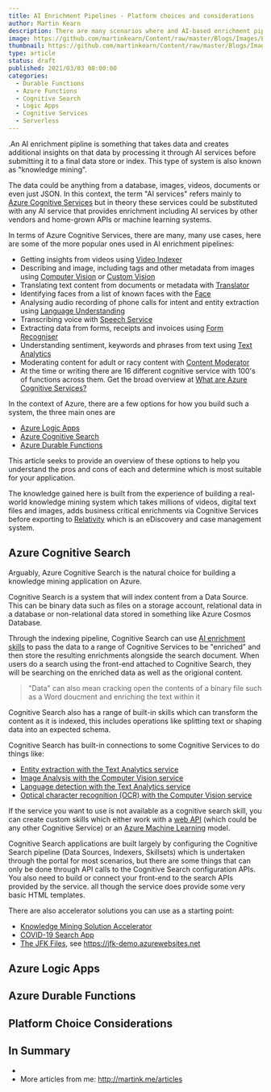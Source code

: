 ```yaml
---
title: AI Enrichment Pipelines - Platform choices and considerations
author: Martin Kearn
description: There are many scenarios where and AI-based enrichment pipline is applicable; anywhere when you need to enrich data with insight from AI services. Azure offers three main ways to do this, Logic Apps, Cognitive Search and Durable Functions. This articles compares and contrasts these platforms to help you decide which one suits your requirements
image: https://github.com/martinkearn/Content/raw/master/Blogs/Images/EnrichmentPipline.png
thumbnail: https://github.com/martinkearn/Content/raw/master/Blogs/Images/EnrichmentPipline_thumb.png
type: article
status: draft
published: 2021/03/03 08:00:00
categories: 
  - Durable Functions
  - Azure Functions
  - Cognitive Search
  - Logic Apps
  - Cognitive Services
  - Serverless
---
```


.An AI enrichment pipline is something that takes data and creates additional insights on that data by processing it through AI services before submitting it to a final data store or index. This type of system is also known as "knowledge mining".

The data could be anything from a database, images, videos, documents or even just JSON. In this context, the term "AI services" refers mainly to [Azure Cognitive Services](https://docs.microsoft.com/en-us/azure/cognitive-services/) but in theory these services could be substituted with any AI service that provides enrichment including AI services by other vendors and home-grown APIs or machine learning systems. 

In terms of Azure Cognitive Services, there are many, many use cases, here are some of the more popular ones used in AI enrichment pipelines:

- Getting insights from videos using [Video Indexer](https://docs.microsoft.com/en-us/azure/media-services/video-indexer/)
- Describing and image, including tags and other metadata from images using [Computer Vision](https://docs.microsoft.com/en-us/azure/cognitive-services/computer-vision/) or [Custom Vision](https://docs.microsoft.com/en-us/azure/cognitive-services/custom-vision-service/)
- Translating text content from documents or metadata with [Translator](https://docs.microsoft.com/en-us/azure/cognitive-services/translator/)
- Identifying faces from a list of known faces with the [Face](https://docs.microsoft.com/en-us/azure/cognitive-services/face/) 
- Analysing audio recording of phone calls for intent and entity extraction using [Language Understanding](https://docs.microsoft.com/en-us/azure/cognitive-services/luis/)
- Transcribing voice with [Speech Service](https://docs.microsoft.com/en-us/azure/cognitive-services/speech-service/)
- Extracting data from forms, receipts and invoices using [Form Recogniser](https://docs.microsoft.com/en-us/azure/cognitive-services/form-recognizer/)
- Understanding sentiment, keywords and phrases from text using [Text Analytics](https://docs.microsoft.com/en-us/azure/cognitive-services/text-analytics/)
- Moderating content for adult or racy content with [Content Moderator](https://docs.microsoft.com/en-us/azure/cognitive-services/content-moderator/)
- At the time or writing there are 16 different cognitive service with 100's of functions across them. Get the broad overview at [What are Azure Cognitive Services?](https://docs.microsoft.com/en-us/azure/cognitive-services/what-are-cognitive-services)

In the context of Azure, there are a few options for how you build such a system, the three main ones are

- [Azure Logic Apps](https://docs.microsoft.com/en-us/azure/logic-apps/logic-apps-overview)
- [Azure Cognitive Search](https://docs.microsoft.com/en-gb/azure/search/search-what-is-azure-search)
- [Azure Durable Functions](https://docs.microsoft.com/en-us/azure/azure-functions/durable/durable-functions-overview?tabs=csharp)

This article seeks to provide an overview of these options to help you understand the pros and cons of each and determine which is most suitable for your application.

The knowledge gained here is built from the experience of building a real-world knowledge mining system which takes millions of videos, digital text files and images, adds business critical enrichments via Cognitive Services before exporting to [Relativity](https://www.relativity.com/) which is an eDiscovery and case management system.

## Azure Cognitive Search

Arguably, Azure Cognitive Search is the natural choice for building a knowledge mining application on Azure. 

Cognitive Search is a system that will index content from a Data Source. This can be binary data such as files on a storage account, relational data in a database or non-relational data stored in something like Azure Cosmos Database.

Through the indexing pipeline, Cognitive Search can use [AI enrichment skills](https://docs.microsoft.com/en-gb/azure/search/cognitive-search-concept-intro) to pass the data to a range of Cognitive Services to be "enriched" and then store the resulting enrichments alongside the search document. When users do a search using the front-end attached to Cognitive Search, they will be searching on the enriched data as well as the origional content.

> "Data" can also mean cracking open the contents of a binary file such as a Word doucment and enriching the text within it

Cognitive Search also has a range of built-in skills which can transform the content as it is indexed, this includes operations like splitting text or shaping data into an expected schema.

Cognitive Search has built-in connections to some Cognitive Services to do things like:

- [Entity extraction with the Text Analytics service](https://docs.microsoft.com/en-gb/azure/search/cognitive-search-skill-entity-recognition)
- [Image Analysis with the Computer Vision service](https://docs.microsoft.com/en-gb/azure/search/cognitive-search-skill-image-analysis)
- [Language detection with the Text Analytics service](https://docs.microsoft.com/en-gb/azure/search/cognitive-search-skill-language-detection)
- [Optical character recognition (OCR) with the Computer Vision service](https://docs.microsoft.com/en-gb/azure/search/cognitive-search-skill-ocr)

If the service you want to use is not available as a cognitive search skill, you can create custom skills which either work with a [web API](https://docs.microsoft.com/en-gb/azure/search/cognitive-search-custom-skill-web-api) (which could be any other Cognitive Service) or an [Azure Machine Learning](https://docs.microsoft.com/en-gb/azure/search/cognitive-search-aml-skill) model.

Cognitive Search applications are built largely by configuring the Cognitive Search pipeline (Data Sources, Indexers, Skillsets) which is undertaken through the portal for most scenarios, but there are some things that can only be done through API calls to the Cognitive Search configuration APIs. You also need to build or connect your front-end to the search APIs provided by the service. all though the service does provide some very basic HTML templates.

There are also accelerator solutions you can use as a starting point:

- [Knowledge Mining Solution Accelerator](https://docs.microsoft.com/en-us/samples/azure-samples/azure-search-knowledge-mining/azure-search-knowledge-mining/)
- [COVID-19 Search App](https://github.com/liamca/covid19search)
- [The JFK Files](https://github.com/Microsoft/AzureSearch_JFK_Files), see https://jfk-demo.azurewebsites.net

## Azure Logic Apps

## Azure Durable Functions

## Platform Choice Considerations

## In Summary

- 
- More articles from me: http://martink.me/articles

